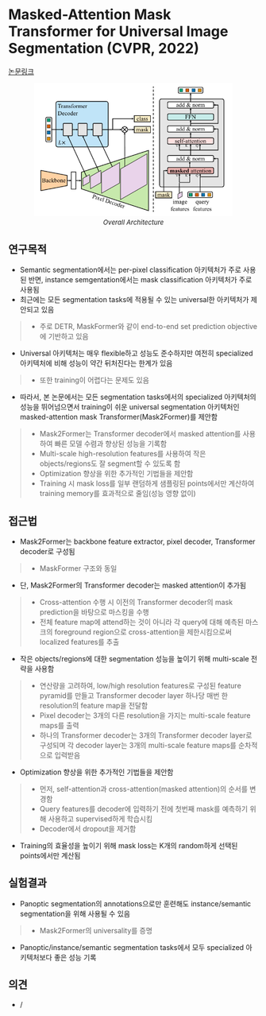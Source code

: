 # Masked-Attention Mask Transformer for Universal Image Segmentation (CVPR, 2022)

[논문링크](https://openaccess.thecvf.com/content/CVPR2022/html/Cheng_Masked-Attention_Mask_Transformer_for_Universal_Image_Segmentation_CVPR_2022_paper.html)

<p align="center">
    <img width="400" alt='fig1' src="./img/03_10_01.png?raw=true"></br>
    <em><font size=2>Overall Architecture</font></em>
</p>

## 연구목적
- Semantic segmentation에서는 per-pixel classification 아키텍처가 주로 사용된 반면, instance semgentation에서는 mask classification 아키텍처가 주로 사용됨
- 최근에는 모든 segmentation tasks에 적용될 수 있는 universal한 아키텍처가 제안되고 있음
> - 주로 DETR, MaskFormer와 같이 end-to-end set prediction objective에 기반하고 있음
- Universal 아키텍처는 매우 flexible하고 성능도 준수하지만 여전히 specialized 아키텍처에 비해 성능이 약간 뒤처진다는 한계가 있음
> - 또한 training이 어렵다는 문제도 있음
- 따라서, 본 논문에서는 모든 segmentation tasks에서의 specialized 아키텍처의 성능을 뛰어넘으면서 training이 쉬운 universal segmentation 아키텍처인 masked-attention mask Transformer(Mask2Former)를 제안함
> - Mask2Former는 Transformer decoder에서 masked attention를 사용하여 빠른 모델 수렴과 향상된 성능을 기록함
> - Multi-scale high-resolution features를 사용하여 작은 objects/regions도 잘 segment할 수 있도록 함
> - Optimization 향상을 위한 추가적인 기법들을 제안함
> - Training 시 mask loss를 일부 랜덤하게 샘플링된 points에서만 계산하여 training memory를 효과적으로 줄임(성능 영향 없이) 

## 접근법
- Mask2Former는 backbone feature extractor, pixel decoder, Transformer decoder로 구성됨
> - MaskFormer 구조와 동일
- 단, Mask2Former의 Transformer decoder는 masked attention이 추가됨
> - Cross-attention 수행 시 이전의 Transformer decoder의 mask prediction을 바탕으로 마스킹을 수행
> - 전체 feature map에 attend하는 것이 아니라 각 query에 대해 예측된 마스크의 foreground region으로 cross-attention을 제한시킴으로써 localized features를 추출
- 작은 objects/regions에 대한 segmentation 성능을 높이기 위해 multi-scale 전략을 사용함
> - 연산량을 고려하여, low/high resolution features로 구성된 feature pyramid를 만들고 Transformer decoder layer 하나당 매번 한 resolution의 feature map을 전달함 
> - Pixel decoder는 3개의 다른 resolution을 가지는 multi-scale feature maps를 출력
> - 하나의 Transformer decoder는 3개의 Transformer decoder layer로 구성되며 각 decoder layer는 3개의 multi-scale feature maps를 순차적으로 입력받음
- Optimization 향상을 위한 추가적인 기법들을 제안함
> - 먼저, self-attention과 cross-attention(masked attention)의 순서를 변경함
> - Query features를 decoder에 입력하기 전에 첫번째 mask를 예측하기 위해 사용하고 supervised하게 학습시킴
> - Decoder에서 dropout을 제거함
- Training의 효율성을 높이기 위해 mask loss는 K개의 random하게 선택된 points에서만 계산됨

## 실험결과
- Panoptic segmentation의 annotations으로만 훈련해도 instance/semantic segmentation을 위해 사용될 수 있음
> - Mask2Former의 universality를 증명
- Panoptic/instance/semantic segmentation tasks에서 모두 specialized 아키텍처보다 좋은 성능 기록

## 의견
- /
